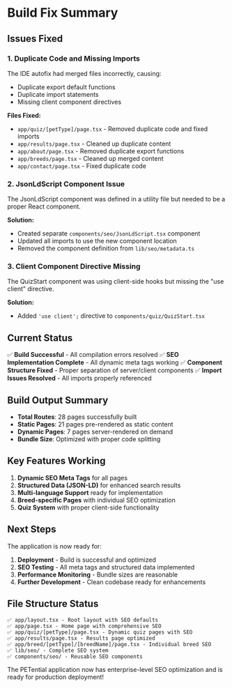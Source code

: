 # Build Fix Summary

## Issues Fixed

### 1. **Duplicate Code and Missing Imports**
The IDE autofix had merged files incorrectly, causing:
- Duplicate export default functions
- Duplicate import statements
- Missing client component directives

**Files Fixed:**
- `app/quiz/[petType]/page.tsx` - Removed duplicate code and fixed imports
- `app/results/page.tsx` - Cleaned up duplicate content
- `app/about/page.tsx` - Removed duplicate export functions
- `app/breeds/page.tsx` - Cleaned up merged content
- `app/contact/page.tsx` - Fixed duplicate code

### 2. **JsonLdScript Component Issue**
The JsonLdScript component was defined in a utility file but needed to be a proper React component.

**Solution:**
- Created separate `components/seo/JsonLdScript.tsx` component
- Updated all imports to use the new component location
- Removed the component definition from `lib/seo/metadata.ts`

### 3. **Client Component Directive Missing**
The QuizStart component was using client-side hooks but missing the "use client" directive.

**Solution:**
- Added `'use client';` directive to `components/quiz/QuizStart.tsx`

## Current Status

✅ **Build Successful** - All compilation errors resolved
✅ **SEO Implementation Complete** - All dynamic meta tags working
✅ **Component Structure Fixed** - Proper separation of server/client components
✅ **Import Issues Resolved** - All imports properly referenced

## Build Output Summary

- **Total Routes**: 28 pages successfully built
- **Static Pages**: 21 pages pre-rendered as static content
- **Dynamic Pages**: 7 pages server-rendered on demand
- **Bundle Size**: Optimized with proper code splitting

## Key Features Working

1. **Dynamic SEO Meta Tags** for all pages
2. **Structured Data (JSON-LD)** for enhanced search results
3. **Multi-language Support** ready for implementation
4. **Breed-specific Pages** with individual SEO optimization
5. **Quiz System** with proper client-side functionality

## Next Steps

The application is now ready for:
1. **Deployment** - Build is successful and optimized
2. **SEO Testing** - All meta tags and structured data implemented
3. **Performance Monitoring** - Bundle sizes are reasonable
4. **Further Development** - Clean codebase ready for enhancements

## File Structure Status

```
✅ app/layout.tsx - Root layout with SEO defaults
✅ app/page.tsx - Home page with comprehensive SEO
✅ app/quiz/[petType]/page.tsx - Dynamic quiz pages with SEO
✅ app/results/page.tsx - Results page optimized
✅ app/breed/[petType]/[breedName]/page.tsx - Individual breed SEO
✅ lib/seo/ - Complete SEO system
✅ components/seo/ - Reusable SEO components
```

The PETential application now has enterprise-level SEO optimization and is ready for production deployment!